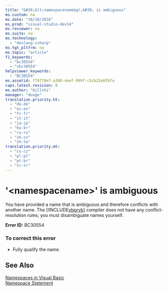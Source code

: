 ```yaml
---
title: "&#39;&lt;namespacename&gt;&#39; is ambiguous"
ms.custom: na
ms.date: "10/10/2016"
ms.prod: "visual-studio-dev14"
ms.reviewer: na
ms.suite: na
ms.technology: 
  - "devlang-csharp"
ms.tgt_pltfrm: na
ms.topic: "article"
f1_keywords: 
  - "bc30554"
  - "vbc30554"
helpviewer_keywords: 
  - "BC30554"
ms.assetid: f79778e7-a300-4eef-999f-c5cb22e0fbfa
caps.latest.revision: 8
ms.author: "billchi"
manager: "douge"
translation.priority.ht: 
  - "de-de"
  - "es-es"
  - "fr-fr"
  - "it-it"
  - "ja-jp"
  - "ko-kr"
  - "ru-ru"
  - "zh-cn"
  - "zh-tw"
translation.priority.mt: 
  - "cs-cz"
  - "pl-pl"
  - "pt-br"
  - "tr-tr"
---
```

# &#39;&lt;namespacename&gt;&#39; is ambiguous
You have provided a name that is ambiguous and therefore conflicts with another name. The [!INCLUDE[vbprvb](../codequality/includes/vbprvb_md.md)] compiler does not have any conflict-resolution rules; you must disambiguate names yourself.  
  
 **Error ID:** BC30554  
  
### To correct this error  
  
-   Fully qualify the name.  
  
## See Also  
 [Namespaces in Visual Basic](../Topic/Namespaces%20in%20Visual%20Basic.md)   
 [Namespace Statement](../Topic/Namespace%20Statement.md)